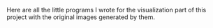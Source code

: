 Here are all the little programs I wrote for the visualization part of this project with the original images generated by them. 
